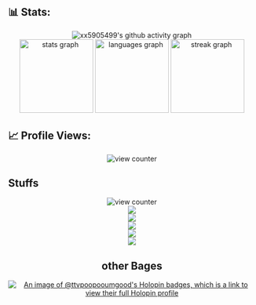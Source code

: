 ## 📊 Stats:

<div align="center">

![xx5905499's github activity graph](https://github-readme-activity-graph.vercel.app/graph?username=xx5905499&bg_color=0f2d3d&color=1cadfb&line=1cadfb&point=1cadfb&area=true&hide_border=true")
<br>
  <img src="https://awesomesam.vercel.app/api?username=xx5905499&hide_title=false&hide_rank=false&show_icons=true&include_all_commits=true&count_private=true&disable_animations=false&number_format=long&theme=radical&locale=en&hide_border=false&order=2" height="150" alt="stats graph"  />
  <img src="https://awesomesam.vercel.app/api/top-langs?username=xx5905499&locale=en&hide_title=false&layout=compact&card_width=320&langs_count=5&theme=radical&hide_border=false&order=1" height="150" alt="languages graph"  />
  <img src="https://streak-stats.demolab.com/?user=xx5905499&locale=en&mode=daily&theme=radical&hide_border=false&border_radius=5&order=3" height="150" alt="streak graph"  />
</div>

## 📈 Profile Views:

<div align="center">
<img src="https://profile-counter.glitch.me/xx5905499/count.svg"  alt="view counter"/>
</div>

<!---
TTVPoopooumgood/TTVPoopooumgood is a ✨ special ✨ repository because its `README.md` (this file) appears on your GitHub profile.
You can click the Preview link to take a look at your changes.
...
--->
## Stuffs
<div align="center">
<img src="https://skillicons.dev/icons?i=html,css,vscode,github,javascript,java"  alt="view counter"/>
</div>
<div align="center">
<img src="https://img.shields.io/github/repo-size/xx5905499/Games" />
  <div align="center">
<img src="https://img.shields.io/github/stars/xx5905499/Games?style=social" />
    <div align="center">
<img src="https://img.shields.io/github/forks/xx5905499/Games?style=social" />
      <div align="center">
<img src="https://img.shields.io/twitter/follow/xx5905499?style=social" />
        <div align="center">
<img src="https://img.shields.io/youtube/views/Dababby?style=social" />
          
## other Bages
[![An image of @ttvpoopooumgood's Holopin badges, which is a link to view their full Holopin profile](https://holopin.me/ttvpoopooumgood)](https://holopin.io/@ttvpoopooumgood)
